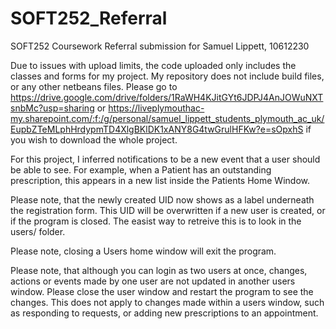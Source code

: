 # SOFT252_Referral
SOFT252 Coursework Referral submission for Samuel Lippett, 10612230


Due to issues with upload limits, the code uploaded only includes the classes and forms for my project. My repository does not include build files, or any other netbeans files. 
Please go to https://drive.google.com/drive/folders/1RaWH4KJitGYt6JDPJ4AnJOWuNXTsnbMc?usp=sharing 
or https://liveplymouthac-my.sharepoint.com/:f:/g/personal/samuel_lippett_students_plymouth_ac_uk/EupbZTeMLphHrdypmTD4XlgBKlDK1xANY8G4twGrulHFKw?e=sOpxhS
if you wish to download the whole project. 


For this project, I inferred notifications to be a new event that a user should be able to see. For example, when a Patient has an outstanding prescription, this appears in a new list inside the Patients Home Window.


Please note, that the newly created UID now shows as a label underneath the registration form. This UID will be overwritten if a new user is created, or if the program is closed. The easist way to retreive this is to look in the users/ folder. 

Please note, closing a Users home window will exit the program.

Please note, that although you can login as two users at once, changes, actions or events made by one user are not updated in another users window. Please close the user window and restart the program to see the changes. This does not apply to changes made within a users window, such as responding to requests, or adding new prescriptions to an appointment.   


